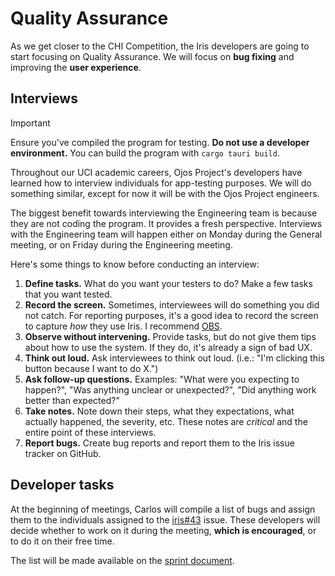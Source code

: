 # Quality Assurance

As we get closer to the CHI Competition, the Iris developers are going to start
focusing on Quality Assurance. We will focus on **bug fixing** and improving the
**user experience**.

## Interviews

> [!IMPORTANT]
> Ensure you've compiled the program for testing. **Do not use a developer
> environment.** You can build the program with `cargo tauri build`.

Throughout our UCI academic careers, Ojos Project's developers have learned how
to interview individuals for app-testing purposes. We will do something similar,
except for now it will be with the Ojos Project engineers.

The biggest benefit towards interviewing the Engineering team is because they
are not coding the program. It provides a fresh perspective. Interviews with
the Engineering team will happen either on Monday during the General meeting, or
on Friday during the Engineering meeting.

Here's some things to know before conducting an interview:

1. **Define tasks.** What do you want your testers to do? Make a few tasks that
   you want tested.
2. **Record the screen.** Sometimes, interviewees will do something you did not
   catch. For reporting purposes, it's a good idea to record the screen to
   capture *how* they use Iris. I recommend [OBS](https://obsproject.com/).
3. **Observe without intervening.** Provide tasks, but do not give them tips
   about how to use the system. If they do, it's already a sign of bad UX.
4. **Think out loud.** Ask interviewees to think out loud. (i.e.: "I'm clicking
   this button because I want to do X.")
5. **Ask follow-up questions.** Examples: "What were you expecting to happen?",
   "Was anything unclear or unexpected?", "Did anything work better than
   expected?"
6. **Take notes.** Note down their steps, what they expectations, what actually
   happened, the severity, etc. These notes are *critical* and the entire point
   of these interviews.
7. **Report bugs.** Create bug reports and report them to the Iris issue tracker
   on GitHub.

## Developer tasks

At the beginning of meetings, Carlos will compile a list of bugs and assign them
to the individuals assigned to the
[iris#43](https://github.com/ojosproject/iris/issues/43) issue. These developers
will decide whether to work on it during the meeting, **which is encouraged**,
or to do it on their free time.

The list will be made available on the [sprint document](./sprint.md).
